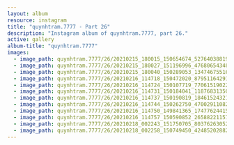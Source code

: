 ```yaml
---
layout: album
resource: instagram
title: "quynhtram.7777 - Part 26"
description: "Instagram album of quynhtram.7777, part 26."
active: gallery
album-title: "quynhtram.7777"
images:
  - image_path: quynhtram.7777/26/20210215_180015_150654674_527640388198382_8682718403810872046_n.jpg
  - image_path: quynhtram.7777/26/20210215_180027_151196996_476806543480462_6008125488319122895_n.jpg
  - image_path: quynhtram.7777/26/20210215_180040_150289053_134746755169641_8209389073572388512_n.jpg
  - image_path: quynhtram.7777/26/20210216_114718_150472020_879511642918789_8433313021508754377_n.jpg
  - image_path: quynhtram.7777/26/20210216_114724_150107719_770615190226537_3517567468523419477_n.jpg
  - image_path: quynhtram.7777/26/20210216_114731_150184041_118768313500433_4173357494240314627_n.jpg
  - image_path: quynhtram.7777/26/20210216_114737_150190819_184615243211924_5387946010885648554_n.jpg
  - image_path: quynhtram.7777/26/20210216_114744_150262750_470029110822354_5347960948768992872_n.jpg
  - image_path: quynhtram.7777/26/20210216_114750_149841365_174776244150215_2776292835174538663_n.jpg
  - image_path: quynhtram.7777/26/20210216_114757_150590852_265882211571955_895844916021491538_n.jpg
  - image_path: quynhtram.7777/26/20210218_002243_151750705_803762630524829_8993513142756852678_n.jpg
  - image_path: quynhtram.7777/26/20210218_002258_150749450_424852028820008_2364554480679728608_n.jpg
---
```

